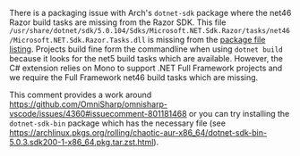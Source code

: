 There is a packaging issue with Arch's `dotnet-sdk` package where the net46 Razor build tasks are missing from the Razor SDK. This file `/usr/share/dotnet/sdk/5.0.104/Sdks/Microsoft.NET.Sdk.Razor/tasks/net46/Microsoft.NET.Sdk.Razor.Tasks.dll` is missing from the [package file listing](https://archlinux.pkgs.org/rolling/archlinux-community-x86_64/dotnet-sdk-5.0.5.sdk202-1-x86_64.pkg.tar.zst.html). Projects build fine form the commandline when using `dotnet build` because it looks for the net5 build tasks which are available. However, the C# extension relies on Mono to support .NET Full Framework projects and we require the Full Framework net46 build tasks which are missing.

This comment provides a work around https://github.com/OmniSharp/omnisharp-vscode/issues/4360#issuecomment-801181468 or you can try installing the `dotnet-sdk-bin` package which has the necessary file (see https://archlinux.pkgs.org/rolling/chaotic-aur-x86_64/dotnet-sdk-bin-5.0.3.sdk200-1-x86_64.pkg.tar.zst.html).
